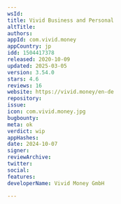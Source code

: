 ```yaml
---
wsId: 
title: Vivid Business and Personal
altTitle: 
authors: 
appId: com.vivid.money
appCountry: jp
idd: 1504417378
released: 2020-10-09
updated: 2025-03-05
version: 3.54.0
stars: 4.6
reviews: 16
website: https://vivid.money/en-de
repository: 
issue: 
icon: com.vivid.money.jpg
bugbounty: 
meta: ok
verdict: wip
appHashes: 
date: 2024-10-07
signer: 
reviewArchive: 
twitter: 
social: 
features: 
developerName: Vivid Money GmbH

---
```


